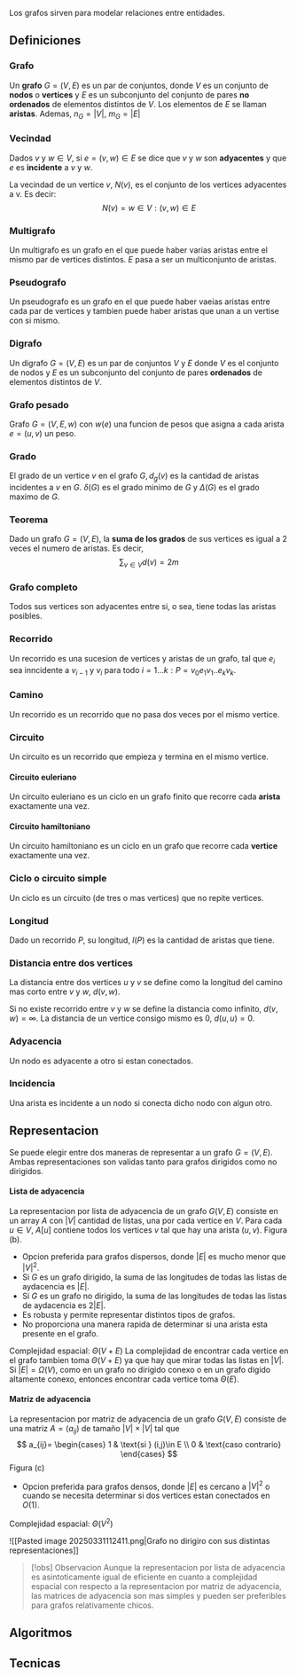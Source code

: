 Los grafos sirven para modelar relaciones entre entidades.
## Definiciones
### Grafo
Un **grafo** $G=(V,E)$ es un par de conjuntos, donde $V$ es un conjunto de **nodos** o **vertices** y $E$ es un subconjunto del conjunto de pares **no ordenados** de elementos distintos de $V$. Los elementos de $E$ se llaman **aristas**.
Ademas, $n_{G}=|V|,~m_{G}=|E|$

### Vecindad
Dados $v$ y $w\in V$, si $e = (v,w) \in E$ se dice que $v$ y $w$ son **adyacentes** y que $e$ es **incidente** a $v$ y $w$.

La vecindad de un vertice $v,~N(v)$, es el conjunto de los vertices adyacentes a v. Es decir: $$N(v)={w\in V:(v,w)\in E}$$
### Multigrafo
Un multigrafo es un grafo en el que puede haber varias aristas entre el mismo par de vertices distintos. $E$ pasa a ser un multiconjunto de aristas.
### Pseudografo
Un pseudografo es un grafo en el que puede haber vaeias aristas entre cada par de vertices y tambien puede haber aristas que unan a un vertise con si mismo.
### Digrafo
Un digrafo $G=(V,E)$ es un par de conjuntos $V$ y $E$ donde $V$ es el conjunto de nodos y $E$ es un subconjunto del conjunto de pares **ordenados** de elementos distintos de $V$.
### Grafo pesado
Grafo $G=(V,E,w)$ con $w(e)$ una funcion de pesos que asigna a cada arista $e=(u,v)$ un peso.

### Grado
El grado de un vertice $v$ en el grafo $G, d_{g}(v)$ es la cantidad de aristas incidentes a $v$ en $G$.
$\delta(G)$ es el grado minimo de $G$ y $\Delta(G)$ es el grado maximo de $G$.

### Teorema
Dado un grafo $G=(V,E)$, la **suma de los grados** de sus vertices es igual a 2 veces el numero de aristas. Es decir,
$$
\sum_{v\in V}d(v)=2m
$$
### Grafo completo
Todos sus vertices son adyacentes entre si, o sea, tiene todas las aristas posibles.

### Recorrido
Un recorrido es una sucesion de vertices y aristas de un grafo, tal que $e_{i}$ sea inncidente a $v_{i-1}$ y $v_{i}$ para todo $i=1\dots k :P=v_{0}e_{1}v_{1}..e_{k}v_{k}$.
### Camino
Un recorrido es un recorrido que no pasa dos veces por el mismo vertice.
### Circuito
Un circuito es un recorrido que empieza y termina en el mismo vertice.
#### Circuito euleriano
Un circuito euleriano es un ciclo en un grafo finito que recorre cada **arista** exactamente una vez.
#### Circuito hamiltoniano
Un circuito hamiltoniano es un ciclo en un grafo que recorre cada **vertice** exactamente una vez.
### Ciclo o circuito simple
Un ciclo es un circuito (de tres o mas vertices) que no repite vertices. 

### Longitud
Dado un recorrido $P$, su longitud, $l(P)$ es la cantidad de aristas que tiene.
### Distancia entre dos vertices
La distancia entre dos vertices $u$ y $v$ se define como la longitud del camino mas corto entre $v$ y $w$, $d(v,w)$.

Si no existe recorrido entre $v$ y $w$ se define la distancia como infinito, $d(v,w)=\infty$.
La distancia de un vertice consigo mismo es $0$, $d(u,u)=0$. 

### Adyacencia
Un nodo es adyacente a otro si estan conectados.
### Incidencia
Una arista es incidente a un nodo si conecta dicho nodo con algun otro.

## Representacion
Se puede elegir entre dos maneras de representar a un grafo $G=(V,E)$. Ambas representaciones son validas tanto para grafos dirigidos como no dirigidos.
#### Lista de adyacencia
La representacion por lista de adyacencia de un grafo $G(V,E)$ consiste en un array $A$ con $|V|$ cantidad de listas, una por cada vertice en $V$. Para cada $u \in V$, $A[u]$ contiene todos los vertices $v$ tal que hay una arista $(u,v)$. Figura (b).

* Opcion preferida para grafos dispersos, donde $|E|$ es mucho menor que $|V|^2$.
* Si $G$ es un grafo dirigido, la suma de las longitudes de todas las listas de aydacencia es $|E|$.
* Si $G$ es un grafo no dirigido, la suma de las longitudes de todas las listas de aydacencia es $2|E|$.
* Es robusta y permite representar distintos tipos de grafos.
* No proporciona una manera rapida de determinar si una arista esta presente en el grafo.

Complejidad espacial: $\Theta(V+E)$
La complejidad de encontrar cada vertice en el grafo tambien toma $\Theta(V+E)$ ya que hay que mirar todas las listas en $|V|$. 
Si $|E|=\Omega(V)$, como en un grafo no dirigido conexo o en un grafo digido altamente conexo, entonces encontrar cada vertice toma $\Theta(E)$.

#### Matriz de adyacencia
La representacion por matriz de adyacencia de un grafo $G(V,E)$ consiste de una matriz $A=(a_{ij})$ de tamaño $|V|\times|V|$ tal que 
$$
a_{ij}=
\begin{cases}
1 & \text{si } (i,j)\in E \\
0 & \text{caso contrario}
\end{cases}
$$
Figura (c)

* Opcion preferida para grafos densos, donde $|E|$ es cercano a $|V|^2$ o cuando se necesita determinar si dos vertices estan conectados en $O(1)$.

Complejidad espacial: $\Theta(V^2)$

![[Pasted image 20250331112411.png|Grafo no dirigiro con sus  distintas representaciones]]
> [!obs] Observacion
> Aunque la representacion por lista de adyacencia es asintoticamente igual de eficiente en cuanto a complejidad espacial con respecto a la representacion por matriz de adyacencia, las matrices de adyacencia son mas simples y pueden ser preferibles para grafos relativamente chicos.


## Algoritmos 

## Tecnicas
